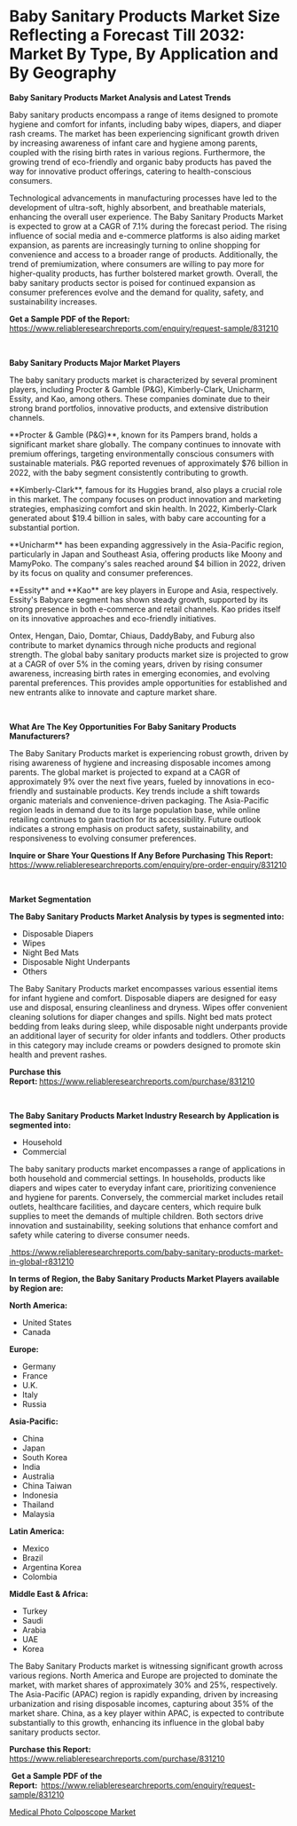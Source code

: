 <p><h1>Baby Sanitary Products Market Size Reflecting a Forecast Till 2032: Market By Type, By Application and By Geography</h1></p><p><strong>Baby Sanitary Products Market Analysis and Latest Trends</strong></p>
<p><p>Baby sanitary products encompass a range of items designed to promote hygiene and comfort for infants, including baby wipes, diapers, and diaper rash creams. The market has been experiencing significant growth driven by increasing awareness of infant care and hygiene among parents, coupled with the rising birth rates in various regions. Furthermore, the growing trend of eco-friendly and organic baby products has paved the way for innovative product offerings, catering to health-conscious consumers. </p><p>Technological advancements in manufacturing processes have led to the development of ultra-soft, highly absorbent, and breathable materials, enhancing the overall user experience. The Baby Sanitary Products Market is expected to grow at a CAGR of 7.1% during the forecast period. The rising influence of social media and e-commerce platforms is also aiding market expansion, as parents are increasingly turning to online shopping for convenience and access to a broader range of products. Additionally, the trend of premiumization, where consumers are willing to pay more for higher-quality products, has further bolstered market growth. Overall, the baby sanitary products sector is poised for continued expansion as consumer preferences evolve and the demand for quality, safety, and sustainability increases.</p></p>
<p><strong>Get a Sample PDF of the Report:&nbsp;</strong> <a href="https://www.reliableresearchreports.com/enquiry/request-sample/831210?utm_campaign=3110&utm_medium=2&utm_source=Github&utm_content=ia&utm_term=25032025&utm_id=baby-sanitary-products">https://www.reliableresearchreports.com/enquiry/request-sample/831210</a></p>
<p>&nbsp;</p>
<p><strong>Baby Sanitary Products Major Market Players</strong></p>
<p><p>The baby sanitary products market is characterized by several prominent players, including Procter & Gamble (P&G), Kimberly-Clark, Unicharm, Essity, and Kao, among others. These companies dominate due to their strong brand portfolios, innovative products, and extensive distribution channels.</p><p>**Procter & Gamble (P&G)**, known for its Pampers brand, holds a significant market share globally. The company continues to innovate with premium offerings, targeting environmentally conscious consumers with sustainable materials. P&G reported revenues of approximately $76 billion in 2022, with the baby segment consistently contributing to growth.</p><p>**Kimberly-Clark**, famous for its Huggies brand, also plays a crucial role in this market. The company focuses on product innovation and marketing strategies, emphasizing comfort and skin health. In 2022, Kimberly-Clark generated about $19.4 billion in sales, with baby care accounting for a substantial portion. </p><p>**Unicharm** has been expanding aggressively in the Asia-Pacific region, particularly in Japan and Southeast Asia, offering products like Moony and MamyPoko. The company's sales reached around $4 billion in 2022, driven by its focus on quality and consumer preferences.</p><p>**Essity** and **Kao** are key players in Europe and Asia, respectively. Essity's Babycare segment has shown steady growth, supported by its strong presence in both e-commerce and retail channels. Kao prides itself on its innovative approaches and eco-friendly initiatives.</p><p>Ontex, Hengan, Daio, Domtar, Chiaus, DaddyBaby, and Fuburg also contribute to market dynamics through niche products and regional strength. The global baby sanitary products market size is projected to grow at a CAGR of over 5% in the coming years, driven by rising consumer awareness, increasing birth rates in emerging economies, and evolving parental preferences. This provides ample opportunities for established and new entrants alike to innovate and capture market share.</p></p>
<p>&nbsp;</p>
<p><strong>What Are The Key Opportunities For Baby Sanitary Products Manufacturers?</strong></p>
<p><p>The Baby Sanitary Products market is experiencing robust growth, driven by rising awareness of hygiene and increasing disposable incomes among parents. The global market is projected to expand at a CAGR of approximately 9% over the next five years, fueled by innovations in eco-friendly and sustainable products. Key trends include a shift towards organic materials and convenience-driven packaging. The Asia-Pacific region leads in demand due to its large population base, while online retailing continues to gain traction for its accessibility. Future outlook indicates a strong emphasis on product safety, sustainability, and responsiveness to evolving consumer preferences.</p></p>
<p><strong>Inquire or Share Your Questions If Any Before Purchasing This Report:</strong> <a href="https://www.reliableresearchreports.com/enquiry/pre-order-enquiry/831210?utm_campaign=3110&utm_medium=2&utm_source=Github&utm_content=ia&utm_term=25032025&utm_id=baby-sanitary-products">https://www.reliableresearchreports.com/enquiry/pre-order-enquiry/831210</a></p>
<p>&nbsp;</p>
<p><strong>Market Segmentation</strong></p>
<p><strong>The Baby Sanitary Products Market Analysis by types is segmented into:</strong></p>
<p><ul><li>Disposable Diapers</li><li>Wipes</li><li>Night Bed Mats</li><li>Disposable Night Underpants</li><li>Others</li></ul></p>
<p><p>The Baby Sanitary Products market encompasses various essential items for infant hygiene and comfort. Disposable diapers are designed for easy use and disposal, ensuring cleanliness and dryness. Wipes offer convenient cleaning solutions for diaper changes and spills. Night bed mats protect bedding from leaks during sleep, while disposable night underpants provide an additional layer of security for older infants and toddlers. Other products in this category may include creams or powders designed to promote skin health and prevent rashes.</p></p>
<p><strong>Purchase this Report:&nbsp;</strong><a href="https://www.reliableresearchreports.com/purchase/831210?utm_campaign=3110&utm_medium=2&utm_source=Github&utm_content=ia&utm_term=25032025&utm_id=baby-sanitary-products">https://www.reliableresearchreports.com/purchase/831210</a></p>
<p>&nbsp;</p>
<p><strong>The Baby Sanitary Products Market Industry Research by Application is segmented into:</strong></p>
<p><ul><li>Household</li><li>Commercial</li></ul></p>
<p><p>The baby sanitary products market encompasses a range of applications in both household and commercial settings. In households, products like diapers and wipes cater to everyday infant care, prioritizing convenience and hygiene for parents. Conversely, the commercial market includes retail outlets, healthcare facilities, and daycare centers, which require bulk supplies to meet the demands of multiple children. Both sectors drive innovation and sustainability, seeking solutions that enhance comfort and safety while catering to diverse consumer needs.</p></p>
<p><a href="https://www.reliableresearchreports.com/baby-sanitary-products-market-in-global-r831210?utm_campaign=3110&utm_medium=2&utm_source=Github&utm_content=ia&utm_term=25032025&utm_id=baby-sanitary-products">&nbsp;https://www.reliableresearchreports.com/baby-sanitary-products-market-in-global-r831210</a></p>
<p><strong>In terms of Region, the Baby Sanitary Products Market Players available by Region are:</strong></p>
<p>
    <p> <strong> North America: </strong>
        <ul>
            <li>United States</li>
            <li>Canada</li>
        </ul>
        </p> 
    <p> <strong> Europe: </strong>
        <ul>
            <li>Germany</li>
            <li>France</li>
            <li>U.K.</li>
            <li>Italy</li>
            <li>Russia</li>
        </ul>
        </p> 
    <p> <strong> Asia-Pacific: </strong>
        <ul>
            <li>China</li>
            <li>Japan</li>
            <li>South Korea</li>
            <li>India</li>
            <li>Australia</li>
            <li>China Taiwan</li>
            <li>Indonesia</li>
            <li>Thailand</li>
            <li>Malaysia</li>
        </ul>
        </p> 
    <p> <strong> Latin America: </strong>
        <ul>
            <li>Mexico</li>
            <li>Brazil</li>
            <li>Argentina Korea</li>
            <li>Colombia</li>
        </ul>
        </p> 
    <p> <strong> Middle East & Africa: </strong>
        <ul>
            <li>Turkey</li>
            <li>Saudi</li>
            <li>Arabia</li>
            <li>UAE</li>
            <li>Korea</li>
        </ul>
    </p>
    </p>
<p><p>The Baby Sanitary Products market is witnessing significant growth across various regions. North America and Europe are projected to dominate the market, with market shares of approximately 30% and 25%, respectively. The Asia-Pacific (APAC) region is rapidly expanding, driven by increasing urbanization and rising disposable incomes, capturing about 35% of the market share. China, as a key player within APAC, is expected to contribute substantially to this growth, enhancing its influence in the global baby sanitary products sector.</p></p>
<p><strong>Purchase this Report: </strong><a href="https://www.reliableresearchreports.com/purchase/831210?utm_campaign=3110&utm_medium=2&utm_source=Github&utm_content=ia&utm_term=25032025&utm_id=baby-sanitary-products">https://www.reliableresearchreports.com/purchase/831210</a></p>
<p>&nbsp;<strong>Get a Sample PDF of the Report:&nbsp;&nbsp;</strong><a href="https://www.reliableresearchreports.com/enquiry/request-sample/831210?utm_campaign=3110&utm_medium=2&utm_source=Github&utm_content=ia&utm_term=25032025&utm_id=baby-sanitary-products">https://www.reliableresearchreports.com/enquiry/request-sample/831210</a></p>
<p><strong></strong></p>
<p><p><a href="https://github.com/doljanzwald/Market-Research-Report-List-1/blob/main/medical-photo-colposcope-market.md?utm_campaign=3110&utm_medium=2&utm_source=Github&utm_content=ia&utm_term=25032025&utm_id=baby-sanitary-products">Medical Photo Colposcope Market</a></p></p>